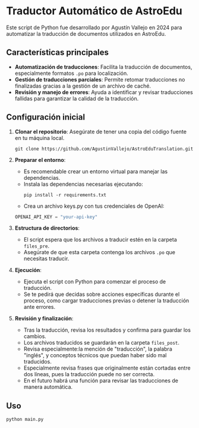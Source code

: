 # Traductor Automático de AstroEdu

Este script de Python fue desarrollado por Agustín Vallejo en 2024 para automatizar la traducción de documentos utilizados en AstroEdu.

## Características principales

- **Automatización de traducciones**: Facilita la traducción de documentos, especialmente formatos `.po` para localización.
- **Gestión de traducciones parciales**: Permite retomar traducciones no finalizadas gracias a la gestión de un archivo de caché.
- **Revisión y manejo de errores**: Ayuda a identificar y revisar traducciones fallidas para garantizar la calidad de la traducción.

## Configuración inicial

1. **Clonar el repositorio**:
   Asegúrate de tener una copia del código fuente en tu máquina local.
    ```shell
    git clone https://github.com/AgustinVallejo/AstroEduTranslation.git
    ```

2. **Preparar el entorno**:
   - Es recomendable crear un entorno virtual para manejar las dependencias.
   - Instala las dependencias necesarias ejecutando:
     ```shell
     pip install -r requirements.txt
     ```
    - Crea un archivo keys.py con tus credenciales de OpenAI:
    ```python
    OPENAI_API_KEY = "your-api-key"
    ```

3. **Estructura de directorios**:
   - El script espera que los archivos a traducir estén en la carpeta `files_pre`.
   - Asegúrate de que esta carpeta contenga los archivos `.po` que necesitas traducir.

4. **Ejecución**:
   - Ejecuta el script con Python para comenzar el proceso de traducción.
   - Se te pedirá que decidas sobre acciones específicas durante el proceso, como cargar traducciones previas o detener la traducción ante errores.

5. **Revisión y finalización**:
   - Tras la traducción, revisa los resultados y confirma para guardar los cambios.
   - Los archivos traducidos se guardarán en la carpeta `files_post`.
   - Revisa especialmente:la mención de "traducción", la palabra "inglés", y conceptos técnicos que puedan haber sido mal traducidos.
   - Especialmente revisa frases que originalmente están cortadas entre dos líneas, pues la traducción puede no ser correcta.
   - En el futuro habrá una función para revisar las traducciones de manera automática.

## Uso

```shell
python main.py

